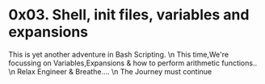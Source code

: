 # 0x03. Shell, init files, variables and expansions
This is yet another adventure in Bash Scripting. \n
This time,We're focussing on Variables,Expansions & how to perform arithmetic functions.. \n
Relax Engineer & Breathe.... \n
The Journey must continue
